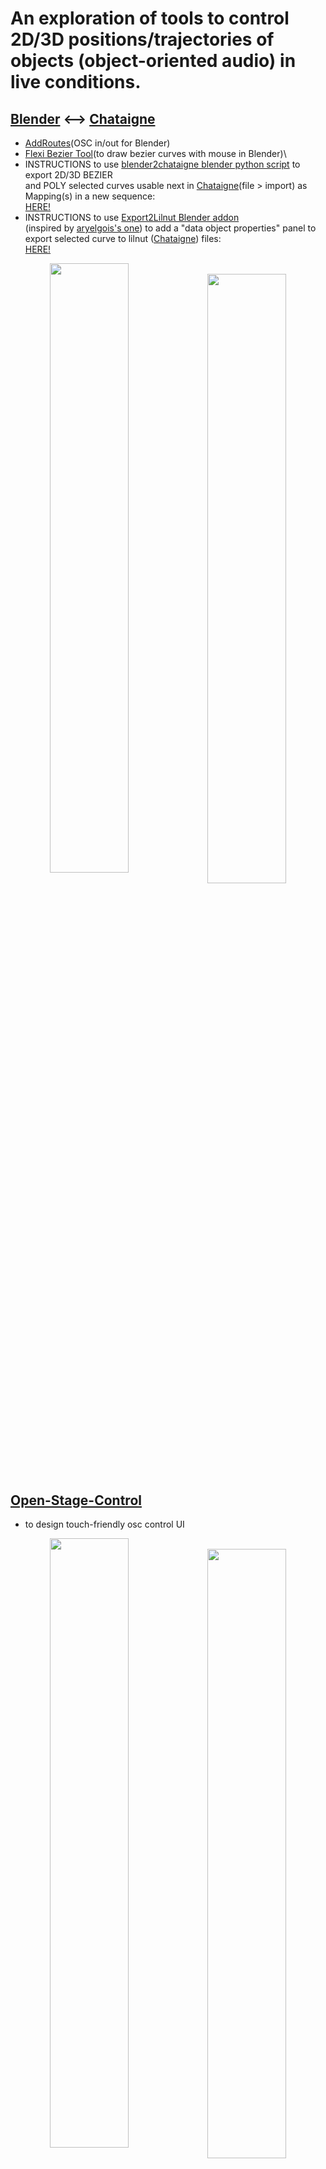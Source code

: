  #  An exploration of tools to control 2D/3D positions/trajectories of objects (object-oriented audio) in live conditions.
## [Blender](https://www.blender.org/) <--> [Chataigne](http://benjamin.kuperberg.fr/chataigne) 
+  [AddRoutes](http://www.jpfep.net/pages/addroutes/)(OSC in/out for Blender) 
+  [Flexi Bezier Tool](https://github.com/shspage/blenderbezierutils)(to draw bezier curves with mouse in Blender)\
+  INSTRUCTIONS to use [blender2chataigne blender python script](../master/blender_files/blender_scripts) to export 2D/3D BEZIER\
   and POLY selected curves usable next in [Chataigne](https://benjamin.kuperberg.fr/chataigne/fr)(file > import) as Mapping(s) in a new sequence:\
   [HERE!](https://github.com/dewiweb/chataigne_spatiale/wiki/Blender-Tutorials)
+  INSTRUCTIONS to use [Export2Lilnut Blender addon](../master/blender_files/blender_scripts/Export2Lilnut_addon.py) \
   (inspired by [aryelgois's one](https://github.com/aryelgois/blender-curve-to-svg))
   to add a "data object properties" panel to export selected curve to lilnut ([Chataigne](https://benjamin.kuperberg.fr/chataigne/fr)) files: \
   [HERE!](https://github.com/dewiweb/chataigne_spatiale/wiki/Blender-Tutorials)
<p align="center">
<img style=" float:left; width:50%" src="https://user-images.githubusercontent.com/3625655/117938092-f36b4000-b306-11eb-8299-176251e8b213.png" width="45%">
&nbsp;
<img style=" float:left; width:50%" src="https://user-images.githubusercontent.com/3625655/117030296-c06dee80-acff-11eb-867e-792de90fc4b5.gif" width="45%">
</p>

## [Open-Stage-Control](https://openstagecontrol.ammd.net/)
+ to design touch-friendly osc control UI
<p align="center">
<img style=" float:left; width:50%" src="https://user-images.githubusercontent.com/3625655/117117331-b8f62600-ad8f-11eb-8ab2-588eb42b116a.png" width="45%">
&nbsp;
<img style=" float:left; width:50%" src="https://user-images.githubusercontent.com/3625655/117154476-2ae46480-adbc-11eb-9979-6f24310feb0b.png" width="45%">
</p>

## For [HOLOPHONIX](http://holophonix.xyz/) audio processor and its [designer](http://holophonix.xyz/designer/)
+ by [AMADEUSLAB](http://amadeusaudio.fr) with [IRCAM](https://www.ircam.fr/) inside!
<p align="center">
<img src="https://user-images.githubusercontent.com/3625655/117127100-f52f8380-ad9b-11eb-8428-a68ca44ecd5d.gif" width="45%">
</p>

